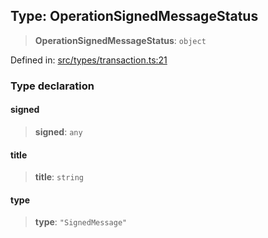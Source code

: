 
## Type: OperationSignedMessageStatus

> **OperationSignedMessageStatus**: `object`

Defined in: [src/types/transaction.ts:21](https://github.com/centrifuge/sdk/blob/06481dd97d36d4bab50ba6896f271ad18817fe4b/src/types/transaction.ts#L21)

### Type declaration

#### signed

> **signed**: `any`

#### title

> **title**: `string`

#### type

> **type**: `"SignedMessage"`
